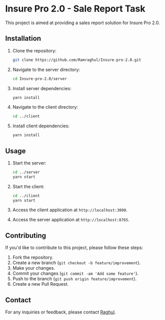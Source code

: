 # Insure Pro 2.0 - Sale Report Task

This project is aimed at providing a sales report solution for Insure Pro 2.0.

## Installation

1. Clone the repository:
    ```bash
    git clone https://github.com/Ramraghul/Insure-pro-2.0.git
    ```

2. Navigate to the server directory:
    ```bash
    cd Insure-pro-2.0/server
    ```

3. Install server dependencies:
    ```bash
    yarn install
    ```

4. Navigate to the client directory:
    ```bash
    cd ../client
    ```

5. Install client dependencies:
    ```bash
    yarn install
    ```

## Usage

1. Start the server:
    ```bash
    cd ../server
    yarn start
    ```

2. Start the client:
    ```bash
    cd ../client
    yarn start
    ```

3. Access the client application at `http://localhost:3000`.
4. Access the server application at `http://localhost:8765`.

## Contributing

If you'd like to contribute to this project, please follow these steps:

1. Fork the repository.
2. Create a new branch (`git checkout -b feature/improvement`).
3. Make your changes.
4. Commit your changes (`git commit -am 'Add some feature'`).
5. Push to the branch (`git push origin feature/improvement`).
6. Create a new Pull Request.

## Contact

For any inquiries or feedback, please contact [Raghul](mailto:raghulraghul111@gmail.com).
